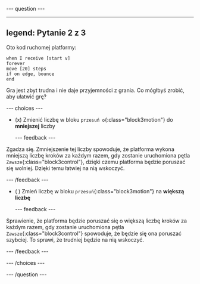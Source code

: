 
--- question ---

---
legend: Pytanie 2 z 3
---

Oto kod ruchomej platformy:

```blocks3
when I receive [start v]
forever
move [20] steps
if on edge, bounce
end
```

Gra jest zbyt trudna i nie daje przyjemności z grania. Co mógłbyś zrobić, aby ułatwić grę?

--- choices ---

- (x) Zmienić liczbę w bloku `przesuń o`{:class="block3motion"} do **mniejszej** liczby

  --- feedback ---

Zgadza się. Zmniejszenie tej liczby spowoduje, że platforma wykona mniejszą liczbę kroków za każdym razem, gdy zostanie uruchomiona pętla `Zawsze`{:class="block3control"}, dzięki czemu platforma będzie poruszać się wolniej. Dzięki temu łatwiej na nią wskoczyć.

  --- /feedback ---

- ( ) Zmień liczbę w bloku `przesuń`{:class="block3motion"} na **większą liczbę**

  --- feedback ---

Sprawienie, że platforma będzie poruszać się o większą liczbę kroków za każdym razem, gdy zostanie uruchomiona pętla `Zawsze`{:class="block3control"} spowoduje, że będzie się ona poruszać szybciej. To sprawi, że trudniej będzie na nią wskoczyć.

  --- /feedback ---

--- /choices ---

--- /question ---
